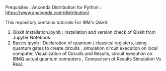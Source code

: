 Prequisites :
Anconda Distribution for Python : https://www.anaconda.com/distribution/

This repository contains tutorials For IBM's Qiskit.
1. Qiskit Installation.ipynb : Installation and version check of Qiskit from Jupyter Notebook.
2. Basics.ipynb : Declaration of quantum / classical registers, using quantum gates to create circuits , simulation circuit execution on local computer, Visualization of Circuits and Results, circuit execution on IBMQ actual quantum computers , Comparison of Results Simulation Vs Real.
